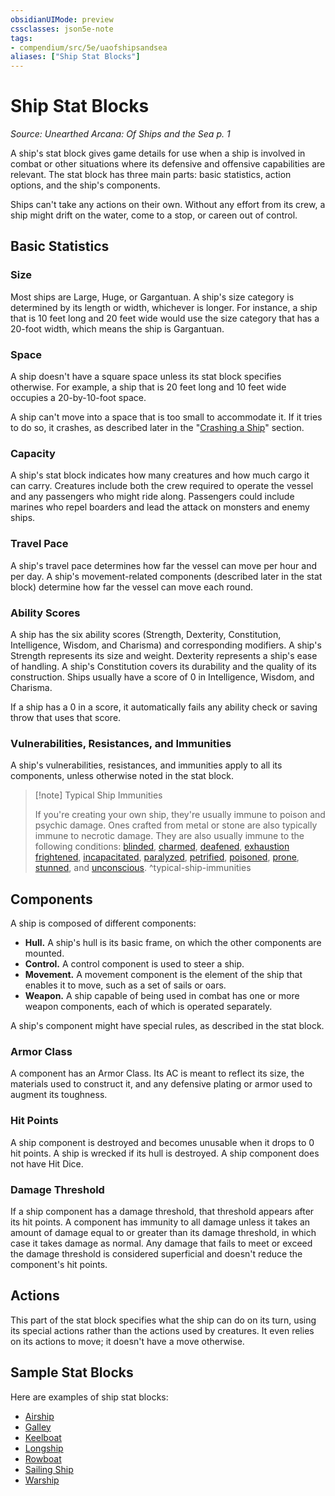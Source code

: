 ```yaml
---
obsidianUIMode: preview
cssclasses: json5e-note
tags:
- compendium/src/5e/uaofshipsandsea
aliases: ["Ship Stat Blocks"]
---
```

# Ship Stat Blocks
*Source: Unearthed Arcana: Of Ships and the Sea p. 1* 

A ship's stat block gives game details for use when a ship is involved in combat or other situations where its defensive and offensive capabilities are relevant. The stat block has three main parts: basic statistics, action options, and the ship's components.

Ships can't take any actions on their own. Without any effort from its crew, a ship might drift on the water, come to a stop, or careen out of control.

## Basic Statistics

### Size

Most ships are Large, Huge, or Gargantuan. A ship's size category is determined by its length or width, whichever is longer. For instance, a ship that is 10 feet long and 20 feet wide would use the size category that has a 20-foot width, which means the ship is Gargantuan.

### Space

A ship doesn't have a square space unless its stat block specifies otherwise. For example, a ship that is 20 feet long and 10 feet wide occupies a 20-by-10-foot space.

A ship can't move into a space that is too small to accommodate it. If it tries to do so, it crashes, as described later in the "[Crashing a Ship](/Systems/5e/rules/variant-rules/crashing-a-ship-uaofshipsandsea.md)" section.

### Capacity

A ship's stat block indicates how many creatures and how much cargo it can carry. Creatures include both the crew required to operate the vessel and any passengers who might ride along. Passengers could include marines who repel boarders and lead the attack on monsters and enemy ships.

### Travel Pace

A ship's travel pace determines how far the vessel can move per hour and per day. A ship's movement-related components (described later in the stat block) determine how far the vessel can move each round.

### Ability Scores

A ship has the six ability scores (Strength, Dexterity, Constitution, Intelligence, Wisdom, and Charisma) and corresponding modifiers. A ship's Strength represents its size and weight. Dexterity represents a ship's ease of handling. A ship's Constitution covers its durability and the quality of its construction. Ships usually have a score of 0 in Intelligence, Wisdom, and Charisma.

If a ship has a 0 in a score, it automatically fails any ability check or saving throw that uses that score.

### Vulnerabilities, Resistances, and Immunities

A ship's vulnerabilities, resistances, and immunities apply to all its components, unless otherwise noted in the stat block.

> [!note] Typical Ship Immunities
> 
> If you're creating your own ship, they're usually immune to poison and psychic damage. Ones crafted from metal or stone are also typically immune to necrotic damage. They are also usually immune to the following conditions: [blinded](/Systems/5e/rules/conditions.md#blinded), [charmed](/Systems/5e/rules/conditions.md#charmed), [deafened](/Systems/5e/rules/conditions.md#deafened), [exhaustion](/Systems/5e/rules/conditions.md#exhaustion) [frightened](/Systems/5e/rules/conditions.md#frightened), [incapacitated](/Systems/5e/rules/conditions.md#incapacitated), [paralyzed](/Systems/5e/rules/conditions.md#paralyzed), [petrified](/Systems/5e/rules/conditions.md#petrified), [poisoned](/Systems/5e/rules/conditions.md#poisoned), [prone](/Systems/5e/rules/conditions.md#prone), [stunned](/Systems/5e/rules/conditions.md#stunned), and [unconscious](/Systems/5e/rules/conditions.md#unconscious).
^typical-ship-immunities

## Components

A ship is composed of different components:

- **Hull.** A ship's hull is its basic frame, on which the other components are mounted.  
- **Control.** A control component is used to steer a ship.  
- **Movement.** A movement component is the element of the ship that enables it to move, such as a set of sails or oars.  
- **Weapon.** A ship capable of being used in combat has one or more weapon components, each of which is operated separately.  

A ship's component might have special rules, as described in the stat block.

### Armor Class

A component has an Armor Class. Its AC is meant to reflect its size, the materials used to construct it, and any defensive plating or armor used to augment its toughness.

### Hit Points

A ship component is destroyed and becomes unusable when it drops to 0 hit points. A ship is wrecked if its hull is destroyed. A ship component does not have Hit Dice.

### Damage Threshold

If a ship component has a damage threshold, that threshold appears after its hit points. A component has immunity to all damage unless it takes an amount of damage equal to or greater than its damage threshold, in which case it takes damage as normal. Any damage that fails to meet or exceed the damage threshold is considered superficial and doesn't reduce the component's hit points.

## Actions

This part of the stat block specifies what the ship can do on its turn, using its special actions rather than the actions used by creatures. It even relies on its actions to move; it doesn't have a move otherwise.

## Sample Stat Blocks

Here are examples of ship stat blocks:

- [Airship](/Systems/5e/vehicles/airship-uaofshipsandsea.md)  
- [Galley](/Systems/5e/vehicles/galley-uaofshipsandsea.md)  
- [Keelboat](/Systems/5e/vehicles/keelboat-uaofshipsandsea.md)  
- [Longship](/Systems/5e/vehicles/longship-uaofshipsandsea.md)  
- [Rowboat](/Systems/5e/vehicles/rowboat-uaofshipsandsea.md)  
- [Sailing Ship](/Systems/5e/vehicles/sailing-ship-uaofshipsandsea.md)  
- [Warship](/Systems/5e/vehicles/warship-uaofshipsandsea.md)